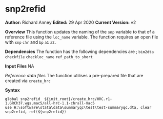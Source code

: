 # snp2refid
__Author:__ Richard Anney
__Edited:__ 29 Apr 2020
__Current Version:__ v2

__Overview__
This function updates the naming of the ``snp`` variable to that of a reference file using the ``loc_name`` variable. The function requires an open file with ``snp`` ``chr`` and ``bp`` ``a1`` ``a2``. 

__Dependencies__
The function has the following dependencies are ;
``bim2dta`` ``checkfile`` ``checkloc_name`` ``ref_path_to_short`` 

__Input Files__
NA

_Reference data files_
The function utilises a pre-prepared file that are created via ``create_hrc``

__Syntax__

```
global snp2refid  ${init_root}/create_hrc/HRC.r1-1.GRCh37.wgs.mac5/all-hrc-1.1-chrall-mac5
use H:\software\stata\data\summaryqc\test\test-summaryqc.dta, clear
snp2refid, ref(${snp2refid})
```

